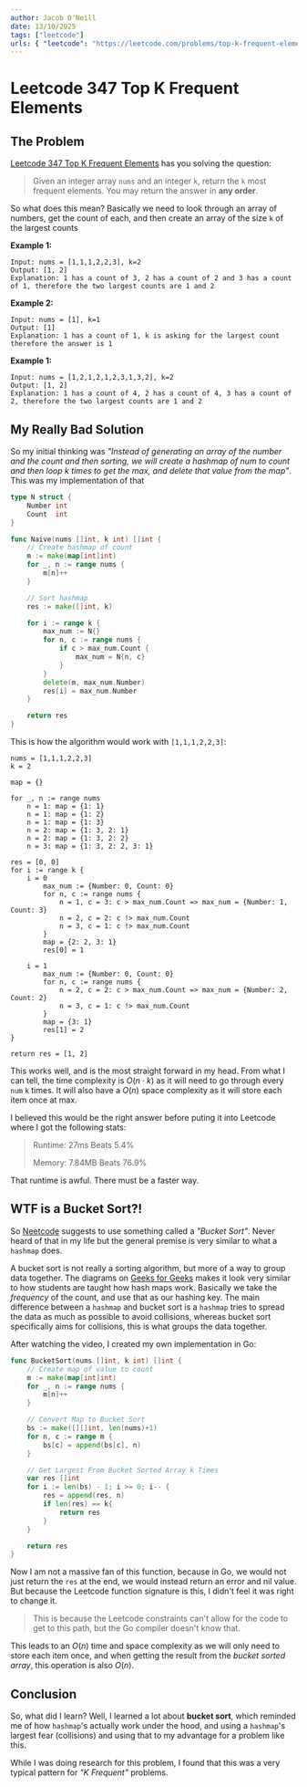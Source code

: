 ```yaml
---
author: Jacob O'Neill
date: 13/10/2025
tags: ["leetcode"]
urls: { "leetcode": "https://leetcode.com/problems/top-k-frequent-elements", "github": "https://github.com/jacoboneill/blog/blob/main/posts/leetcode_347_top_k_frequent_elements/top_k_frequent_elements.go"}
---
```


# Leetcode 347 Top K Frequent Elements

## The Problem

[Leetcode 347 Top K Frequent Elements](https://leetcode.com/problems/top-k-frequent-elements) has you solving the question:

> Given an integer array `nums` and an integer `k`, return the `k` most frequent elements. You may return the answer in **any order**.

So what does this mean? Basically we need to look through an array of numbers, get the count of each, and then create an array of the size `k` of the largest counts

**Example 1:**
```
Input: nums = [1,1,1,2,2,3], k=2
Output: [1, 2]
Explanation: 1 has a count of 3, 2 has a count of 2 and 3 has a count of 1, therefore the two largest counts are 1 and 2
```

**Example 2:**
```
Input: nums = [1], k=1
Output: [1]
Explanation: 1 has a count of 1, k is asking for the largest count therefore the answer is 1
```

**Example 1:**
```
Input: nums = [1,2,1,2,1,2,3,1,3,2], k=2
Output: [1, 2]
Explanation: 1 has a count of 4, 2 has a count of 4, 3 has a count of 2, therefore the two largest counts are 1 and 2
```

## My Really Bad Solution

So my initial thinking was *"Instead of generating an array of the number and the count and then sorting, we will create a hashmap of num to count and then loop k times to get the max, and delete that value from the map"*. This was my implementation of that

```go
type N struct {
    Number int
    Count  int
}

func Naive(nums []int, k int) []int {
    // Create hashmap of count
    m := make(map[int]int)
    for _, n := range nums {
        m[n]++
    }

    // Sort hashmap
    res := make([]int, k)

    for i := range k {
        max_num := N{}
        for n, c := range nums {
            if c > max_num.Count {
                max_num = N{n, c}
            }
        }
        delete(m, max_num.Number)
        res[i] = max_num.Number
    }

    return res
}
```

This is how the algorithm would work with `[1,1,1,2,2,3]`:
```
nums = [1,1,1,2,2,3]
k = 2

map = {}

for _, n := range nums
    n = 1: map = {1: 1}
    n = 1: map = {1: 2}
    n = 1: map = {1: 3}
    n = 2: map = {1: 3, 2: 1}
    n = 2: map = {1: 3, 2: 2}
    n = 3: map = {1: 3, 2: 2, 3: 1}

res = [0, 0]
for i := range k {
    i = 0
        max_num := {Number: 0, Count: 0}
        for n, c := range nums {
            n = 1, c = 3: c > max_num.Count => max_num = {Number: 1, Count: 3}
            n = 2, c = 2: c !> max_num.Count
            n = 3, c = 1: c !> max_num.Count
        }
        map = {2: 2, 3: 1}
        res[0] = 1

    i = 1
        max_num := {Number: 0, Count: 0}
        for n, c := range nums {
            n = 2, c = 2: c > max_num.Count => max_num = {Number: 2, Count: 2}    
            n = 3, c = 1: c !> max_num.Count
        }
        map = {3: 1}
        res[1] = 2
}

return res = [1, 2]
```

This works well, and is the most straight forward in my head. From what I can tell, the time complexity is $O(n \cdot k)$ as it will need to go through every `num` `k` times. It will also have a $O(n)$ space complexity as it will store each item once at max.

I believed this would be the right answer before puting it into Leetcode where I got the following stats:

> Runtime: 27ms Beats 5.4%
>
> Memory: 7.84MB Beats 76.9%

That runtime is awful. There must be a faster way.

## WTF is a Bucket Sort?!
So [Neetcode](https://www.youtube.com/watch?v=YPTqKIgVk-k) suggests to use something called a *"Bucket Sort"*. Never heard of that in my life but the general premise is very similar to what a `hashmap` does.

A bucket sort is not really a sorting algorithm, but more of a way to group data together. The diagrams on [Geeks for Geeks](https://www.geeksforgeeks.org/dsa/bucket-sort) makes it look very similar to how students are taught how hash maps work. Basically we take the *frequency* of the count, and use that as our hashing key. The main difference between a `hashmap` and bucket sort is a `hashmap` tries to spread the data as much as possible to avoid collisions, whereas bucket sort specifically aims for collisions, this is what groups the data together.

After watching the video, I created my own implementation in Go:
```go
func BucketSort(nums []int, k int) []int {
    // Create map of value to count
    m := make(map[int]int)
    for _, n := range nums {
        m[n]++
    }

    // Convert Map to Bucket Sort
    bs := make([][]int, len(nums)+1)
    for n, c := range m {
        bs[c] = append(bs[c], n)
    }

    // Get Largest From Bucket Sorted Array k Times
    var res []int
    for i := len(bs) - 1; i >= 0; i-- {
        res = append(res, n)
        if len(res) == k{
            return res
        }
    }

    return res
}
```

Now I am not a massive fan of this function, because in Go, we would not just return the `res` at the end, we would instead return an error and nil value. But because the Leetcode function signature is this, I didn't feel it was right to change it. 

> This is because the Leetcode constraints can't allow for the code to get to this path, but the Go compiler doesn't know that.

This leads to an $O(n)$ time and space complexity as we will only need to store each item once, and when getting the result from the *bucket sorted array*, this operation is also $O(n)$.

## Conclusion

So, what did I learn? Well, I learned a lot about **bucket sort**, which reminded me of how `hashmap`'s actually work under the hood, and using a `hashmap`'s largest fear (collisions) and using that to my advantage for a problem like this.

While I was doing research for this problem, I found that this was a very typical pattern for *"K Frequent"* problems.
